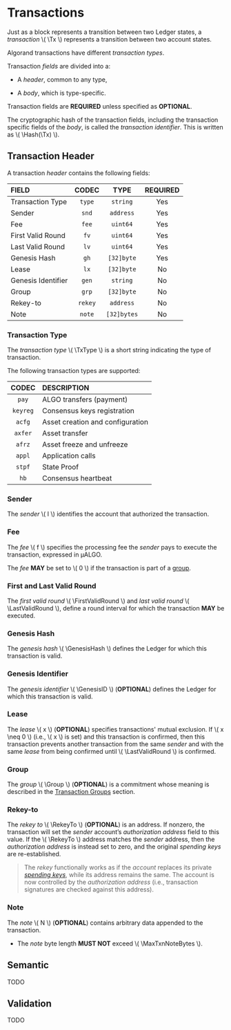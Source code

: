 $$
\newcommand \Tx {\mathrm{Tx}}
\newcommand \TxSeq {\mathrm{TxSeq}}
\newcommand \TxTail {\mathrm{TxTail}}
\newcommand \TxType {\mathrm{TxType}}
\newcommand \TxCommit {\mathrm{TxCommit}}
\newcommand \vpk {\mathrm{vpk}}
\newcommand \spk {\mathrm{spk}}
\newcommand \sppk {\mathrm{sppk}}
\newcommand \vf {\mathrm{vf}}
\newcommand \vl {\mathrm{vl}}
\newcommand \vkd {\mathrm{vkd}}
\newcommand \Hash {\mathrm{Hash}}
\newcommand \nonpart {\mathrm{nonpart}}
\newcommand \RekeyTo {\mathrm{RekeyTo}}
\newcommand \FirstValidRound {r_\mathrm{fv}}
\newcommand \LastValidRound {r_\mathrm{lv}}
\newcommand \Genesis {\mathrm{Genesis}}
\newcommand \GenesisID {\Genesis\mathrm{ID}}
\newcommand \GenesisHash {\Genesis\Hash}
\newcommand \Group {\Tx\mathrm{G}}
\newcommand \RekeyTo {\mathrm{RekeyTo}}
\newcommand \MaxTxnNoteBytes {T_{m,\max}}
$$

# Transactions

Just as a block represents a transition between two Ledger states, a _transaction_
\\( \Tx \\) represents a transition between two account states.

Algorand transactions have different _transaction types_.

Transaction _fields_ are divided into a:

- A _header_, common to any type,

- A _body_, which is type-specific.

Transaction fields are **REQUIRED** unless specified as **OPTIONAL**.

The cryptographic hash of the transaction fields, including the transaction specific
fields of the _body_, is called the _transaction identifier_. This is written as
\\( \Hash(\Tx) \\).

## Transaction Header

A transaction _header_ contains the following fields:

| FIELD              |  CODEC  |    TYPE     | REQUIRED |
|:-------------------|:-------:|:-----------:|:--------:|
| Transaction Type   | `type`  |  `string`   |   Yes    |
| Sender             |  `snd`  |  `address`  |   Yes    |
| Fee                |  `fee`  |  `uint64`   |   Yes    |
| First Valid Round  |  `fv`   |  `uint64`   |   Yes    |
| Last Valid Round   |  `lv`   |  `uint64`   |   Yes    |
| Genesis Hash       |  `gh`   | `[32]byte`  |   Yes    |
| Lease              |  `lx`   | `[32]byte`  |    No    |
| Genesis Identifier |  `gen`  |  `string`   |    No    |
| Group              |  `grp`  | `[32]byte`  |    No    |
| Rekey-to           | `rekey` |  `address`  |    No    |
| Note               | `note`  | `[32]bytes` |    No    |

### Transaction Type

The _transaction type_ \\( \TxType \\) is a short string indicating the type of
transaction.

The following transaction types are supported:

|  CODEC   | DESCRIPTION                      |
|:--------:|:---------------------------------|
|  `pay`   | ALGO transfers (payment)         |
| `keyreg` | Consensus keys registration      |
|  `acfg`  | Asset creation and configuration |
| `axfer`  | Asset transfer                   |
|  `afrz`  | Asset freeze and unfreeze        |
|  `appl`  | Application calls                |
|  `stpf`  | State Proof                      |
|   `hb`   | Consensus heartbeat              |

### Sender

The _sender_ \\( I \\) identifies the account that authorized the transaction.

### Fee

The _fee_ \\( f \\) specifies the processing fee the _sender_ pays to execute the
transaction, expressed in μALGO.

The _fee_ **MAY** be set to \\( 0 \\) if the transaction is part of a [group](./ledger-txn-group.md).

### First and Last Valid Round

The _first valid round_ \\( \FirstValidRound \\) and _last valid round_ \\( \LastValidRound \\),
define a round interval for which the transaction **MAY** be executed.

<!-- TODO: Specify the ordering between \FirstValidRound and \LastValidRound -->

### Genesis Hash

The _genesis hash_ \\( \GenesisHash \\) defines the Ledger for which this transaction
is valid.

### Genesis Identifier

The _genesis identifier_ \\( \GenesisID \\) (**OPTIONAL**) defines the Ledger for
which this transaction is valid.

### Lease

The _lease_ \\( x \\) (**OPTIONAL**) specifies transactions' mutual exclusion. If
\\( x \neq 0 \\) (i.e., \\( x \\) is set) and this transaction is confirmed, then
this transaction prevents another transaction from the same _sender_ and with the
same _lease_ from being confirmed until \\( \LastValidRound \\) is confirmed.

### Group

The _group_ \\( \Group \\) (**OPTIONAL**) is a commitment whose meaning is described
in the [Transaction Groups]() section.

### Rekey-to

The _rekey to_ \\( \RekeyTo \\) (**OPTIONAL**) is an address. If nonzero, the transaction
will set the _sender_ account’s _authorization address_ field to this value. If the
\\( \RekeyTo \\) address matches the _sender_ address, then the _authorization address_
is instead set to zero, and the original _spending keys_ are re-established.

> The _rekey_ functionally works as if the _account_ replaces its private [_spending
> keys_](partkey.md#root-keys), while its address remains the same. The account is
> now controlled by the _authorization address_ (i.e., transaction signatures are
> checked against this address).

### Note

The _note_ \\( N \\) (**OPTIONAL**) contains arbitrary data appended to the transaction.

- The _note_ byte length **MUST NOT** exceed \\( \MaxTxnNoteBytes \\).

## Semantic

TODO

## Validation

TODO
